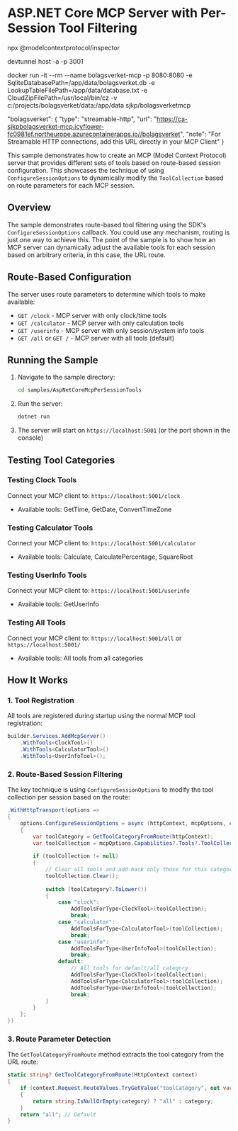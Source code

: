 # ASP.NET Core MCP Server with Per-Session Tool Filtering

npx @modelcontextprotocol/inspector

devtunnel host -a -p 3001


 docker run -it --rm --name bolagsverket-mcp -p 8080:8080 -e SqliteDatabasePath=/app/data/bolagsverket.db -e LookupTableFilePath=/app/data/database.txt -e CloudZipFilePath=/usr/local/bin/cz -v c:/projects/bolagsverket/data:/app/data sjkp/bolagsverketmcp


  "bolagsverket": {
            "type": "streamable-http",
            "url": "https://ca-sjkpbolagsverket-mcp.icyflower-fc0981ef.northeurope.azurecontainerapps.io//bolagsverket",
            "note": "For Streamable HTTP connections, add this URL directly in your MCP Client"
        }

This sample demonstrates how to create an MCP (Model Context Protocol) server that provides different sets of tools based on route-based session configuration. This showcases the technique of using `ConfigureSessionOptions` to dynamically modify the `ToolCollection` based on route parameters for each MCP session.

## Overview

The sample demonstrates route-based tool filtering using the SDK's `ConfigureSessionOptions` callback. You could use any mechanism, routing is just one way to achieve this. The point of the sample is to show how an MCP server can dynamically adjust the available tools for each session based on arbitrary criteria, in this case, the URL route.

## Route-Based Configuration

The server uses route parameters to determine which tools to make available:

- `GET /clock` - MCP server with only clock/time tools
- `GET /calculator` - MCP server with only calculation tools  
- `GET /userinfo` - MCP server with only session/system info tools
- `GET /all` or `GET /` - MCP server with all tools (default)

## Running the Sample

1. Navigate to the sample directory:
   ```bash
   cd samples/AspNetCoreMcpPerSessionTools
   ```

2. Run the server:
   ```bash
   dotnet run
   ```

3. The server will start on `https://localhost:5001` (or the port shown in the console)

## Testing Tool Categories

### Testing Clock Tools
Connect your MCP client to: `https://localhost:5001/clock`
- Available tools: GetTime, GetDate, ConvertTimeZone

### Testing Calculator Tools  
Connect your MCP client to: `https://localhost:5001/calculator`
- Available tools: Calculate, CalculatePercentage, SquareRoot

### Testing UserInfo Tools
Connect your MCP client to: `https://localhost:5001/userinfo`  
- Available tools: GetUserInfo

### Testing All Tools
Connect your MCP client to: `https://localhost:5001/all` or `https://localhost:5001/`
- Available tools: All tools from all categories

## How It Works

### 1. Tool Registration
All tools are registered during startup using the normal MCP tool registration:

```csharp
builder.Services.AddMcpServer()
    .WithTools<ClockTool>()
    .WithTools<CalculatorTool>()
    .WithTools<UserInfoTool>();
```

### 2. Route-Based Session Filtering
The key technique is using `ConfigureSessionOptions` to modify the tool collection per session based on the route:

```csharp
.WithHttpTransport(options =>
{
    options.ConfigureSessionOptions = async (httpContext, mcpOptions, cancellationToken) =>
    {
        var toolCategory = GetToolCategoryFromRoute(httpContext);
        var toolCollection = mcpOptions.Capabilities?.Tools?.ToolCollection;
        
        if (toolCollection != null)
        {
            // Clear all tools and add back only those for this category
            toolCollection.Clear();
            
            switch (toolCategory?.ToLower())
            {
                case "clock":
                    AddToolsForType<ClockTool>(toolCollection);
                    break;
                case "calculator":
                    AddToolsForType<CalculatorTool>(toolCollection);
                    break;
                case "userinfo":
                    AddToolsForType<UserInfoTool>(toolCollection);
                    break;
                default:
                    // All tools for default/all category
                    AddToolsForType<ClockTool>(toolCollection);
                    AddToolsForType<CalculatorTool>(toolCollection);
                    AddToolsForType<UserInfoTool>(toolCollection);
                    break;
            }
        }
    };
})
```

### 3. Route Parameter Detection
The `GetToolCategoryFromRoute` method extracts the tool category from the URL route:

```csharp
static string? GetToolCategoryFromRoute(HttpContext context)
{
    if (context.Request.RouteValues.TryGetValue("toolCategory", out var categoryObj) && categoryObj is string category)
    {
        return string.IsNullOrEmpty(category) ? "all" : category;
    }
    return "all"; // Default
}
```
